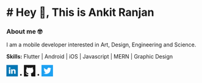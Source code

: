 # # Hey 👋, This is Ankit Ranjan
### About me 🤓
I am a mobile developer interested in 
Art, Design, Engineering and Science.

**Skills:** Flutter | Android | iOS | Javascript | MERN | Graphic Design

<a href = https://www.linkedin.com/in/ankit-ranjan-a874b6101><img src=https://raw.githubusercontent.com/edent/SuperTinyIcons/master/images/svg/linkedin.svg height='30' weight='30'></a> • <a href = https://github.com/ankitranjandev><img src=https://raw.githubusercontent.com/edent/SuperTinyIcons/master/images/svg/github.svg height='30' weight='30'></a> • <a href = https://twitter.com/CubeRootX><img src=https://raw.githubusercontent.com/edent/SuperTinyIcons/master/images/svg/twitter.svg height='30' weight='30'></a>
